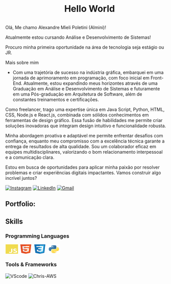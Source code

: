 <!--título-->
<div id="user-content-toc">
  <ul align="center">
    <summary><h1 style="display: inline-block">Hello World</h1></summary>
</div>

<!-- Presentation -->
<p>
  Olá, Me chamo Alexandre Mieli Poletini (Almini)! 
  
  Atualmemte estou cursando Análise e Desenvolvimento de Sistemas!

  Procuro minha primeira oportunidade na área de tecnologia seja estágio ou JR.
</p>

Mais sobre mim

- Com uma trajetória de sucesso na indústria gráfica, embarquei em uma jornada de aprimoramento em programação, com foco inicial em Front-End. Atualmente, estou expandindo meus horizontes através de uma Graduação em Análise e Desenvolvimento de Sistemas e futuramente em uma Pós-graduação em Arquitetura de Software, além de constantes treinamentos e certificações.

Como freelancer, trago uma expertise única em Java Script, Python, HTML, CSS, Node.js e React.js, combinada com sólidos conhecimentos em ferramentas de design gráfico. Essa fusão de habilidades me permite criar soluções inovadoras que integram design intuitivo e funcionalidade robusta.

Minha abordagem proativa e adaptável me permite enfrentar desafios com confiança, enquanto meu compromisso com a excelência técnica garante a entrega de resultados de alta qualidade. Sou um colaborador eficaz em equipes multidisciplinares, valorizando o bom relacionamento interpessoal e a comunicação clara.

Estou em busca de oportunidades para aplicar minha paixão por resolver problemas e criar experiências digitais impactantes. Vamos construir algo incrível juntos?

<!-- Links -->
[![Instagram](https://img.shields.io/badge/Instagram-E4405F?style=for-the-badge&logo=instagram&logoColor=white)](https://www.instagram.com/almini_miele/)
[![LinkedIn](https://img.shields.io/badge/LinkedIn-0077B5?style=for-the-badge&logo=linkedin&logoColor=white)](https://www.linkedin.com/in/alminidesign/)
[![Gmail](https://img.shields.io/badge/Gmail-FF0000?style=for-the-badge&logo=gmail&logoColor=white)](https://alminidev@gmail.com/)

<!-- Portfolio -->
## Portfolio:


## Skills
<!-- Skills: Programming Languages -->
  <div style="flex-basis: 48%;">
    <h3>Programming Languages</h3>
    <img align="center" alt="Js" height="30" width="40" src="https://raw.githubusercontent.com/devicons/devicon/master/icons/javascript/javascript-plain.svg">
    <img align="center" alt="HTML" height="30" width="40" src="https://raw.githubusercontent.com/devicons/devicon/master/icons/html5/html5-original.svg">
    <img align="center" alt="CSS" height="30" width="40" src="https://raw.githubusercontent.com/devicons/devicon/master/icons/css3/css3-original.svg">
    <img align="center" alt="Python" height="30" width="40" src="https://raw.githubusercontent.com/devicons/devicon/master/icons/python/python-original.svg">
   
  </div>
  
  <!-- Skills: Tools & Frameworks -->
  <div style="flex-basis: 48%;">
    <h3>Tools & Frameworks</h3>
    <img align="center" alt="VScode" height="30" width="40" src="https://cdn.jsdelivr.net/gh/devicons/devicon/icons/vscode/vscode-original.svg">
    
  <img align="center" alt="Chris-AWS" height="30" width="40" src="https://cdn.jsdelivr.net/gh/devicons/devicon/icons/git/git-original.svg">
 


